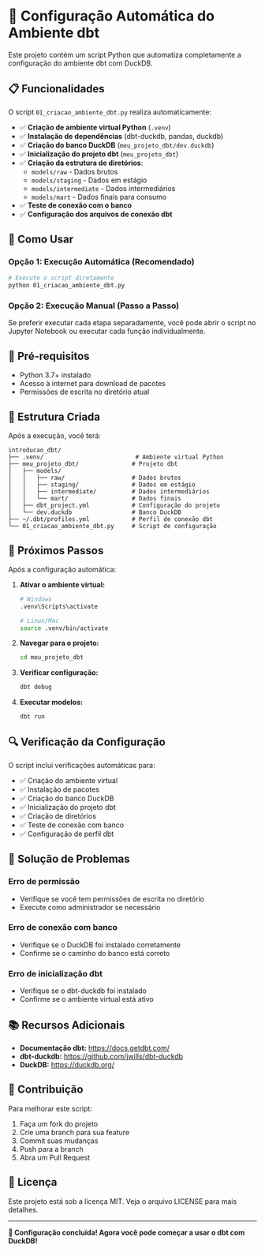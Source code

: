 # 🚀 Configuração Automática do Ambiente dbt

Este projeto contém um script Python que automatiza completamente a configuração do ambiente dbt com DuckDB.

## 📋 Funcionalidades

O script `01_criacao_ambiente_dbt.py` realiza automaticamente:

- ✅ **Criação de ambiente virtual Python** (`.venv`)
- ✅ **Instalação de dependências** (dbt-duckdb, pandas, duckdb)
- ✅ **Criação do banco DuckDB** (`meu_projeto_dbt/dev.duckdb`)
- ✅ **Inicialização do projeto dbt** (`meu_projeto_dbt`)
- ✅ **Criação da estrutura de diretórios**:
  - `models/raw` - Dados brutos
  - `models/staging` - Dados em estágio
  - `models/intermediate` - Dados intermediários
  - `models/mart` - Dados finais para consumo
- ✅ **Teste de conexão com o banco**
- ✅ **Configuração dos arquivos de conexão dbt**

## 🎯 Como Usar

### Opção 1: Execução Automática (Recomendado)

```bash
# Execute o script diretamente
python 01_criacao_ambiente_dbt.py
```

### Opção 2: Execução Manual (Passo a Passo)

Se preferir executar cada etapa separadamente, você pode abrir o script no Jupyter Notebook ou executar cada função individualmente.

## 🔧 Pré-requisitos

- Python 3.7+ instalado
- Acesso à internet para download de pacotes
- Permissões de escrita no diretório atual

## 📁 Estrutura Criada

Após a execução, você terá:

```
introducao_dbt/
├── .venv/                          # Ambiente virtual Python
├── meu_projeto_dbt/               # Projeto dbt
│   ├── models/
│   │   ├── raw/                   # Dados brutos
│   │   ├── staging/               # Dados em estágio
│   │   ├── intermediate/          # Dados intermediários
│   │   └── mart/                  # Dados finais
│   ├── dbt_project.yml            # Configuração do projeto
│   └── dev.duckdb                 # Banco DuckDB
├── ~/.dbt/profiles.yml            # Perfil de conexão dbt
└── 01_criacao_ambiente_dbt.py     # Script de configuração
```

## 🚀 Próximos Passos

Após a configuração automática:

1. **Ativar o ambiente virtual:**
   ```bash
   # Windows
   .venv\Scripts\activate
   
   # Linux/Mac
   source .venv/bin/activate
   ```

2. **Navegar para o projeto:**
   ```bash
   cd meu_projeto_dbt
   ```

3. **Verificar configuração:**
   ```bash
   dbt debug
   ```

4. **Executar modelos:**
   ```bash
   dbt run
   ```

## 🔍 Verificação da Configuração

O script inclui verificações automáticas para:

- ✅ Criação do ambiente virtual
- ✅ Instalação de pacotes
- ✅ Criação do banco DuckDB
- ✅ Inicialização do projeto dbt
- ✅ Criação de diretórios
- ✅ Teste de conexão com banco
- ✅ Configuração de perfil dbt

## 🐛 Solução de Problemas

### Erro de permissão
- Verifique se você tem permissões de escrita no diretório
- Execute como administrador se necessário

### Erro de conexão com banco
- Verifique se o DuckDB foi instalado corretamente
- Confirme se o caminho do banco está correto

### Erro de inicialização dbt
- Verifique se o dbt-duckdb foi instalado
- Confirme se o ambiente virtual está ativo

## 📚 Recursos Adicionais

- **Documentação dbt:** https://docs.getdbt.com/
- **dbt-duckdb:** https://github.com/jwills/dbt-duckdb
- **DuckDB:** https://duckdb.org/

## 🤝 Contribuição

Para melhorar este script:

1. Faça um fork do projeto
2. Crie uma branch para sua feature
3. Commit suas mudanças
4. Push para a branch
5. Abra um Pull Request

## 📄 Licença

Este projeto está sob a licença MIT. Veja o arquivo LICENSE para mais detalhes.

---

**🎉 Configuração concluída! Agora você pode começar a usar o dbt com DuckDB!**
